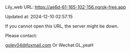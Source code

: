 Lily_web URL: https://ae6d-61-165-102-156.ngrok-free.app

Updated at: 2024-12-10 02:57:15

If you cannot open this URL, the server might be down.

Please contact: 

goley04@foxmail.com Or Wechat:GL_yeaH